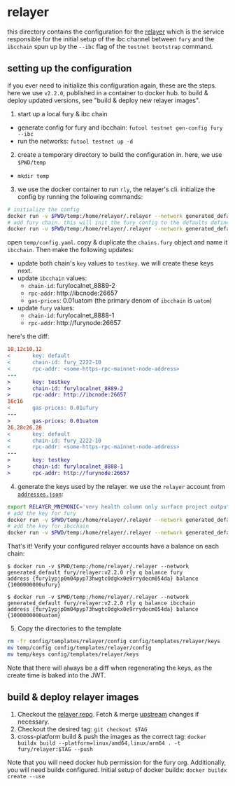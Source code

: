 # relayer

this directory contains the configuration for the [relayer](https://github.com/Kava-Labs/relayer)
which is the service responsible for the initial setup of the ibc channel between `fury` and the
`ibcchain` spun up by the `--ibc` flag of the `testnet bootstrap` command.

## setting up the configuration

if you ever need to initialize this configuration again, these are the steps.
here we use `v2.2.0`, published in a container to docker hub. to build & deploy updated versions,
see "build & deploy new relayer images".

1. start up a local fury & ibc chain
  * generate config for fury and ibcchain: `futool testnet gen-config fury --ibc`
  * run the networks: `futool testnet up -d`
2. create a temporary directory to build the configuration in. here, we use `$PWD/temp`
  * `mkdir temp`
3. we use the docker container to run `rly`, the relayer's cli. initialize the config by running the following commands:
```bash
# initialize the config
docker run -v $PWD/temp:/home/relayer/.relayer --network generated_default fury/relayer:v2.2.0 rly config init
# add fury chain. this will init the fury config to the defaults defined in https://github.com/cosmos/chain-registry
docker run -v $PWD/temp:/home/relayer/.relayer --network generated_default fury/relayer:v2.2.0 rly chains add fury
```
open `temp/config.yaml`. copy & duplicate the `chains.fury` object and name it `ibcchain`.
Then make the following updates:
* update both chain's `key` values to `testkey`. we will create these keys next.
* update `ibcchain` values:
  * `chain-id`: furylocalnet_8889-2
  * `rpc-addr`: http://ibcnode:26657
  * `gas-prices`: 0.01uatom (the primary denom of `ibcchain` is `uatom`)
* update `fury` values:
  * `chain-id`: furylocalnet_8888-1
  * `rpc-addr`: http://furynode:26657

here's the diff:
```diff
10,12c10,12
<       key: default
<       chain-id: fury_2222-10
<       rpc-addr: <some-https-rpc-mainnet-node-address>
---
>       key: testkey
>       chain-id: furylocalnet_8889-2
>       rpc-addr: http://ibcnode:26657
16c16
<       gas-prices: 0.01ufury
---
>       gas-prices: 0.01uatom
26,28c26,28
<       key: default
<       chain-id: fury_2222-10
<       rpc-addr: <some-https-rpc-mainnet-node-address>
---
>       key: testkey
>       chain-id: furylocalnet_8888-1
>       rpc-addr: http://furynode:26657
```
4. generate the keys used by the relayer. we use the `relayer` account from [`addresses.json`](../../common/addresses.json):
```bash
export RELAYER_MNEMONIC='very health column only surface project output absent outdoor siren reject era legend legal twelve setup roast lion rare tunnel devote style random food'
# add the key for fury
docker run -v $PWD/temp:/home/relayer/.relayer --network generated_default fury/relayer:v2.2.0 rly keys restore --coin-type 459 fury testkey "$RELAYER_MNEMONIC"
# add the key for ibcchain
docker run -v $PWD/temp:/home/relayer/.relayer --network generated_default fury/relayer:v2.2.0 rly keys restore --coin-type 459 ibcchain testkey "$RELAYER_MNEMONIC"
```

That's it! Verify your configured relayer accounts have a balance on each chain:
```
$ docker run -v $PWD/temp:/home/relayer/.relayer --network generated_default fury/relayer:v2.2.0 rly q balance fury
address {fury1ypjp0m04pyp73hwgtc0dgkx0e9rrydecm054da} balance {1000000000ufury}

$ docker run -v $PWD/temp:/home/relayer/.relayer --network generated_default fury/relayer:v2.2.0 rly q balance ibcchain
address {fury1ypjp0m04pyp73hwgtc0dgkx0e9rrydecm054da} balance {1000000000uatom}
```

5. Copy the directories to the template
```bash
rm -fr config/templates/relayer/config config/templates/relayer/keys
mv temp/config config/templates/relayer/config
mv temp/keys config/templates/relayer/keys
```
Note that there will always be a diff when regenerating the keys, as the create time is baked into the JWT.

## build & deploy relayer images

1. Checkout the [relayer repo](https://github.com/Kava-Labs/relayer).
Fetch & merge [upstream](https://github.com/cosmos/relayer) changes if necessary.
2. Checkout the desired tag: `git checkout $TAG`
3. cross-platform build & push the images as the correct tag:
`docker buildx build --platform=linux/amd64,linux/arm64 . -t fury/relayer:$TAG --push`

Note that you will need docker hub permission for the fury org. Additionally, you will need buildx
configured. Initial setup of docker buildx: `docker buildx create --use`
